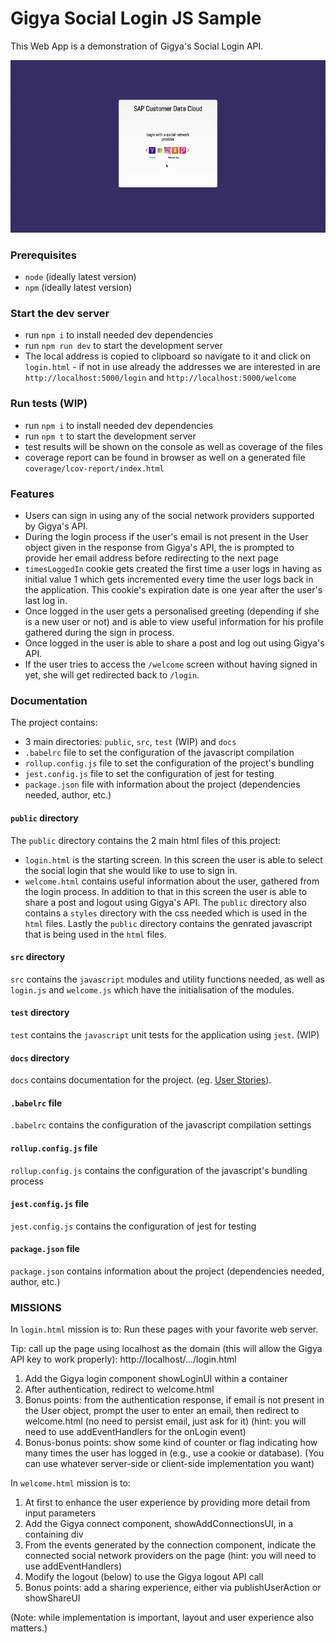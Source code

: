 # Gigya Social Login JS Sample

This Web App is a demonstration of Gigya's Social Login API.

![Gigya](docs/Gigya.gif)

### Prerequisites

* `node` (ideally latest version)
* `npm` (ideally latest version)

### Start the dev server

* run `npm i` to install needed dev dependencies
* run `npm run dev` to start the development server
* The local address is copied to clipboard so navigate to it and click on `login.html` - if not in use already the addresses we are interested in are `http://localhost:5000/login` and `http://localhost:5000/welcome`

### Run tests (WIP)

* run `npm i` to install needed dev dependencies
* run `npm t` to start the development server
* test results will be shown on the console as well as coverage of the files
* coverage report can be found in browser as well on a generated file `coverage/lcov-report/index.html`

### Features

* Users can sign in using any of the social network providers supported by Gigya's API.
* During the login process if the user's email is not present in the User object given in the response from Gigya's API, the is prompted to provide her email address before redirecting to the next page
* `timesLoggedIn` cookie gets created the first time a user logs in having as initial value 1 which gets incremented every time the user logs back in the application. This cookie's expiration date is one year after the user's last log in.
* Once logged in the user gets a personalised greeting (depending if she is a new user or not) and is able to view useful information for his profile gathered during the sign in process.
* Once logged in the user is able to share a post and log out using Gigya's API.
* If the user tries to access the `/welcome` screen without having signed in yet, she will get redirected back to `/login`.

### Documentation

The project contains:
- 3 main directories: `public`, `src`, `test` (WIP) and `docs`
- `.babelrc` file to set the configuration of the javascript compilation
- `rollup.config.js` file to set the configuration of the project's bundling
- `jest.config.js` file to set the configuration of jest for testing
- `package.json` file with information about the project (dependencies needed, author, etc.)

#### `public` directory

The `public` directory contains the 2 main html files of this project:
- `login.html` is the starting screen. In this screen the user is able to select the social login that she would like to use to sign in.
- `welcome.html` contains useful information about the user, gathered from the login process. In addition to that in this screen the user is able to share a post and logout using Gigya's API.
The `public` directory also contains a `styles` directory with the css needed which is used in the `html` files.
Lastly the `public` directory contains the genrated javascript that is being used in the `html` files.

#### `src` directory

`src` contains the `javascript` modules and utility functions needed, as well as `login.js` and `welcome.js` which have the initialisation of the modules.

#### `test` directory

`test` contains the `javascript` unit tests for the application using `jest`. (WIP)

#### `docs` directory

`docs` contains documentation for the project. (eg. [User Stories](docs/user-stories.md)).

#### `.babelrc` file

`.babelrc` contains the configuration of the javascript compilation settings

#### `rollup.config.js` file

`rollup.config.js` contains the configuration of the javascript's bundling process

#### `jest.config.js` file

`jest.config.js` contains the configuration of jest for testing

#### `package.json` file

`package.json` contains information about the project (dependencies needed, author, etc.)

### MISSIONS

In `login.html` mission is to:
Run these pages with your favorite web server.
				
Tip: call up the page using localhost as the domain (this will allow the Gigya API key to work properly):
http://localhost/.../login.html

1) Add the Gigya login component showLoginUI within a container
2) After authentication, redirect to welcome.html
3) Bonus points: from the authentication response, if email is not
present in the User object, prompt the user to enter an email, then
redirect to welcome.html (no need to persist email, just ask for it)
(hint: you will need to use addEventHandlers for the onLogin event)
4) Bonus-bonus points: show some kind of counter or flag indicating how
many times the user has logged in (e.g., use a cookie or database).
(You can use whatever server-side or client-side implementation you want)

In `welcome.html` mission is to:
1) At first to enhance the user experience by providing more detail from input parameters
2) Add the Gigya connect component, showAddConnectionsUI, in a containing div
3) From the events generated by the connection component, indicate the connected
social network providers on the page (hint: you will need to use addEventHandlers)
4) Modify the logout (below) to use the Gigya logout API call
5) Bonus points: add a sharing experience, either via publishUserAction or showShareUI

(Note: while implementation is important, layout and user experience also matters.)
